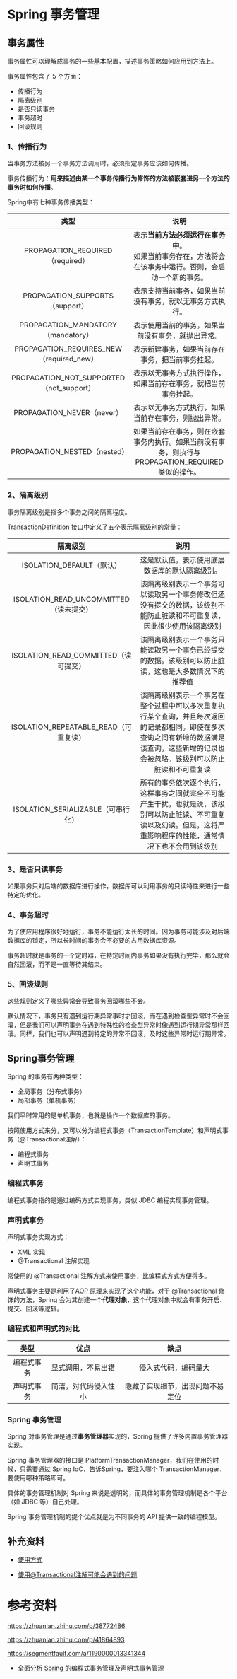 # Spring 事务管理

## 事务属性

事务属性可以理解成事务的一些基本配置，描述事务策略如何应用到方法上。

事务属性包含了 5 个方面：

- 传播行为
- 隔离级别
- 是否只读事务
- 事务超时
- 回滚规则

### 1、传播行为

当事务方法被另一个事务方法调用时，必须指定事务应该如何传播。

事务传播行为：**用来描述由某一个事务传播行为修饰的方法被嵌套进另一个方法的事务时如何传播**。

Spring中有七种事务传播类型：

|                   类型                   |                             说明                             |
| :--------------------------------------: | :----------------------------------------------------------: |
|     PROPAGATION_REQUIRED（required）     | 表示**当前方法必须运行在事务中**。<br>如果当前事务存在，方法将会在该事务中运行。否则，会启动一个新的事务。 |
|     PROPAGATION_SUPPORTS（support）      |   表示支持当前事务，如果当前没有事务，就以无事务方式执行。   |
|    PROPAGATION_MANDATORY（mandatory）    |      表示使用当前的事务，如果当前没有事务，就抛出异常。      |
| PROPAGATION_REQUIRES_NEW（required_new） |       表示新建事务，如果当前存在事务，把当前事务挂起。       |
| PROPAGATION_NOT_SUPPORTED（not_support） | 表示以无事务方式执行操作，如果当前存在事务，就把当前事务挂起。 |
|        PROPAGATION_NEVER（never）        |     表示以无事务方式执行，如果当前存在事务，则抛出异常。     |
|       PROPAGATION_NESTED（nested）       | 如果当前存在事务，则在嵌套事务内执行。如果当前没有事务，则执行与PROPAGATION_REQUIRED类似的操作。 |

### 2、隔离级别

事务隔离级别是指多个事务之间的隔离程度。

TransactionDefinition 接口中定义了五个表示隔离级别的常量：

|                隔离级别                |                             说明                             |
| :------------------------------------: | :----------------------------------------------------------: |
|       ISOLATION_DEFAULT（默认）        |        这是默认值，表示使用底层数据库的默认隔离级别。        |
| ISOLATION_READ_UNCOMMITTED（读未提交） | 该隔离级别表示一个事务可以读取另一个事务修改但还没有提交的数据，该级别不能防止脏读和不可重复读，因此很少使用该隔离级别 |
|  ISOLATION_READ_COMMITTED（读可提交）  | 该隔离级别表示一个事务只能读取另一个事务已经提交的数据。该级别可以防止脏读，这也是大多数情况下的推荐值 |
| ISOLATION_REPEATABLE_READ（可重复读）  | 该隔离级别表示一个事务在整个过程中可以多次重复执行某个查询，并且每次返回的记录都相同。即使在多次查询之间有新增的数据满足该查询，这些新增的记录也会被忽略。该级别可以防止脏读和不可重复读 |
|   ISOLATION_SERIALIZABLE（可串行化）   | 所有的事务依次逐个执行，这样事务之间就完全不可能产生干扰，也就是说，该级别可以防止脏读、不可重复读以及幻读。但是，这将严重影响程序的性能，通常情况下也不会用到该级别 |

### 3、是否只读事务

如果事务只对后端的数据库进行操作，数据库可以利用事务的只读特性来进行一些特定的优化。

### 4、事务超时

为了使应用程序很好地运行，事务不能运行太长的时间。因为事务可能涉及对后端数据库的锁定，所以长时间的事务会不必要的占用数据库资源。

事务超时就是事务的一个定时器，在特定时间内事务如果没有执行完毕，那么就会自然回滚，而不是一直等待其结束。

### 5、回滚规则

这些规则定义了哪些异常会导致事务回滚哪些不会。

默认情况下，事务只有遇到运行期异常事时才回滚，而在遇到检查型异常时不会回滚，但是我们可以声明事务在遇到特殊性的检查型异常时像遇到运行期异常那样回滚。同样，我们也可以声明遇到特定的异常不回滚，及时这些异常时运行期异常。



## Spring事务管理

Spring 的事务有两种类型：

- 全局事务（分布式事务）
- 局部事务（单机事务）

我们平时常用的是单机事务，也就是操作一个数据库的事务。

按照使用方式来分，又可以分为编程式事务（TransactionTemplate）和声明式事务（@Transactional注解）：

- 编程式事务
- 声明式事务

### 编程式事务

编程式事务指的是通过编码方式实现事务，类似 JDBC 编程实现事务管理。

### 声明式事务

声明式事务实现方式：

- XML 实现
-  @Transactional 注解实现

常使用的 @Transactional 注解方式来使用事务，比编程式方式方便得多。

声明式事务主要是利用了[AOP 原理](https://duhouan.github.io/Java-Notes/#/./Spring/02SpringAOP)来实现了这个功能，对于 @Transactional 修饰的方法，Spring 会为其创建一个**代理对象**，这个代理对象中就会有事务开启、提交、回滚等逻辑。

### 编程式和声明式的对比

|    类型    |         优点         |               缺点               |
| :--------: | :------------------: | :------------------------------: |
| 编程式事务 |  显式调用，不易出错  |       侵入式代码，编码量大       |
| 声明式事务 | 简洁，对代码侵入性小 | 隐藏了实现细节，出现问题不易定位 |

### Spring 事务管理

Spring 对事务管理是通过**事务管理器**实现的，Spring 提供了许多内置事务管理器实现。

Spring 事务管理器的接口是  PlatformTransactionManager，我们在使用的时候，只需要通过 Spring IoC，告诉Spring，要注入哪个 TransactionManager，要使用哪种策略即可。

具体的事务管理机制对 Spring 来说是透明的，而具体的事务管理机制是各个平台（如 JDBC 等）自己处理。

Spring 事务管理机制的提个优点就是为不同事务的 API 提供一致的编程模型。

## 补充资料

- [使用方式](https://juejin.im/post/5b010f27518825426539ba38)

- [使用@Transactional注解可能会遇到的问题](<https://zhuanlan.zhihu.com/p/38208248>)

# 参考资料

https://zhuanlan.zhihu.com/p/38772486

https://zhuanlan.zhihu.com/p/41864893

https://segmentfault.com/a/1190000013341344

- [全面分析 Spring 的编程式事务管理及声明式事务管理](https://www.ibm.com/developerworks/cn/education/opensource/os-cn-spring-trans/index.html)

